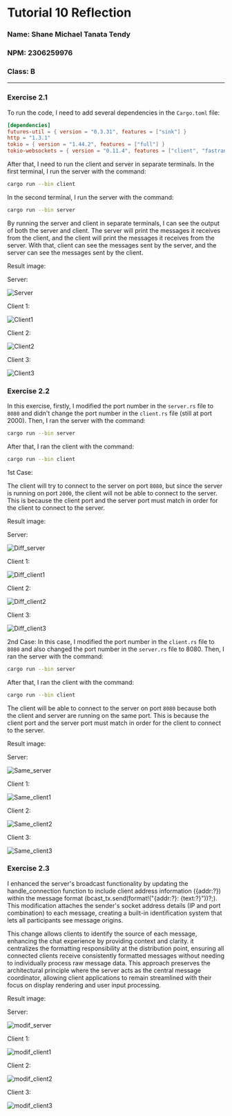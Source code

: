# Tutorial 10 Reflection
### Name: Shane Michael Tanata Tendy
### NPM: 2306259976
### Class: B

----

### Exercise 2.1
To run the code, I need to add several dependencies in the `Cargo.toml` file:

```toml
[dependencies]
futures-util = { version = "0.3.31", features = ["sink"] }
http = "1.3.1"
tokio = { version = "1.44.2", features = ["full"] }
tokio-websockets = { version = "0.11.4", features = ["client", "fastrand", "server", "sha1_smol"] }
```

After that, I need to run the client and server in separate terminals. In the first terminal, I run the server with the command:

```bash
cargo run --bin client
```
In the second terminal, I run the server with the command:

```bash
cargo run --bin server
```
By running the server and client in separate terminals, I can see the output of both 
the server and client. The server will print the messages it receives from the client, 
and the client will print the messages it receives from the server. With that, client
can see the messages sent by the server, and the server can see the messages sent by the client.

Result image:

Server:

![Server](server.jpg)

Client 1:

![Client1](client1.jpg)

Client 2:

![Client2](client2.jpg)

Client 3:

![Client3](client3.jpg)

### Exercise 2.2
In this exercise, firstly, I modified the port number in the `server.rs` file to `8080` and didn't change the port number in the `client.rs` file 
(still at port 2000).
Then, I ran the server with the command:

```bash
cargo run --bin server
```

After that, I ran the client with the command:

```bash
cargo run --bin client
```

1st Case:

The client will try to connect to the server on port `8080`, but since the server is running on port `2000`, the client will not be able to connect to 
the server. This is because the client port and the server port must match in order for the client to connect to the server.

Result image:

Server:

![Diff_server](diff_server.jpg)

Client 1:

![Diff_client1](diff_client1.jpg)

Client 2:

![Diff_client2](diff_client2.jpg)

Client 3:

![Diff_client3](diff_client3.jpg)

2nd Case:
In this case, I modified the port number in the `client.rs` file to `8080` and also changed the port number in the `server.rs` file to 8080.
Then, I ran the server with the command:

```bash
cargo run --bin server
```

After that, I ran the client with the command:

```bash
cargo run --bin client
```

The client will be able to connect to the server on port `8080` because both the client and server are running on the same port. This is because 
the client port and the server port must match in order for the client to connect to the server.

Result image:

Server:

![Same_server](same_server.jpg)

Client 1:

![Same_client1](same_client1.jpg)

Client 2:

![Same_client2](same_client2.jpg)

Client 3:

![Same_client3](same_client3.jpg)

### Exercise 2.3
I enhanced the server's broadcast functionality by updating the handle_connection function to include client address information ({addr:?}) within 
the message format (bcast_tx.send(format!("{addr:?}: {text:?}"))?;). This modification attaches the sender's socket address details (IP and port 
combination) to each message, creating a built-in identification system that lets all participants see message origins.

This change allows clients to identify the source of each message, enhancing the chat experience by providing context and clarity.
it centralizes the formatting responsibility at the distribution point, ensuring all connected clients receive consistently formatted messages 
without needing to individually process raw message data. This approach preserves the architectural principle where the server acts as the central 
message coordinator, allowing client applications to remain streamlined with their focus on display rendering and user input processing.

Result image:

Server:

![modif_server](modif_server.jpg)

Client 1:

![modif_client1](modif_client1.jpg)

Client 2:

![modif_client2](modif_client2.jpg)

Client 3:

![modif_client3](modif_client3.jpg)